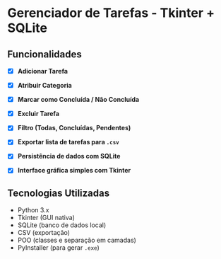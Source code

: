 # Gerenciador de Tarefas  - Tkinter + SQLite

## Funcionalidades

- [x] **Adicionar Tarefa**
- [x] **Atribuir Categoria**
- [x] **Marcar como Concluída / Não Concluída**
- [x] **Excluir Tarefa**
- [x] **Filtro (Todas, Concluídas, Pendentes)**
- [x] **Exportar lista de tarefas para `.csv`**
- [x] **Persistência de dados com SQLite**
- [x] **Interface gráfica simples com Tkinter**


## Tecnologias Utilizadas

- Python 3.x
- Tkinter (GUI nativa)
- SQLite (banco de dados local)
- CSV (exportação)
- POO (classes e separação em camadas)
- PyInstaller (para gerar `.exe`)